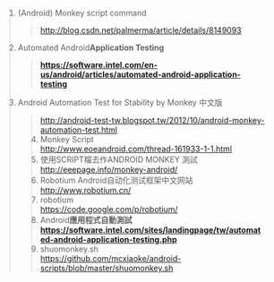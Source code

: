 <ol>
<blockquote><li>(Android) Monkey script command</li>
<blockquote><a href='http://blog.csdn.net/palmerma/article/details/8149093'>http://blog.csdn.net/palmerma/article/details/8149093</a><br />
</blockquote><li>Automated Android<b>Application Testing</li>
<blockquote><a href='https://software.intel.com/en-us/android/articles/automated-android-application-testing'>https://software.intel.com/en-us/android/articles/automated-android-application-testing</a></b><br />
</blockquote><li>Android Automation Test for Stability by Monkey 中文版</li>
<blockquote><a href='http://android-test-tw.blogspot.tw/2012/10/android-monkey-automation-test.html'>http://android-test-tw.blogspot.tw/2012/10/android-monkey-automation-test.html</a>
<li>Monkey Script</li>
<a href='http://www.eoeandroid.com/thread-161933-1-1.html'>http://www.eoeandroid.com/thread-161933-1-1.html</a>
<li>使用SCRIPT檔去作ANDROID MONKEY 測試</li>
<a href='http://eeepage.info/monkey-android/'>http://eeepage.info/monkey-android/</a>
<li>Robotium Android自动化测试框架中文网站</li>
<a href='http://www.robotium.cn/'>http://www.robotium.cn/</a>
<li>robotium</li>
<a href='https://code.google.com/p/robotium/'>https://code.google.com/p/robotium/</a>
<li>Android<b>應用程式自動測試</li>
<a href='https://software.intel.com/sites/landingpage/tw/automated-android-application-testing.php'>https://software.intel.com/sites/landingpage/tw/automated-android-application-testing.php</a></b><li>shuomonkey.sh</li>
<a href='https://github.com/mcxiaoke/android-scripts/blob/master/shuomonkey.sh'>https://github.com/mcxiaoke/android-scripts/blob/master/shuomonkey.sh</a>
</ol>